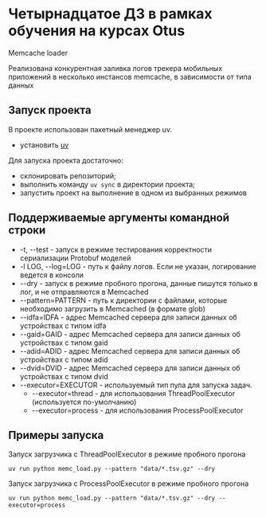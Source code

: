 # Четырнадцатое ДЗ в рамках обучения на курсах Otus

Memcache loader

Реализована конкурентная заливка логов трекера мобильных приложений в несколько инстансов memcache, в
зависимости от типа данных

## Запуск проекта

В проекте использован пакетный менеджер uv.

- установить [uv](https://docs.astral.sh/uv/getting-started/installation/getting-started/installation/)

Для запуска проекта достаточно:

- склонировать репозиторий;
- выполнить команду `uv sync` в директории проекта;
- запустить проект на выполнение в одном из выбранных режимов

## Поддерживаемые аргументы командной строки

* -t, --test - запуск в режиме тестирования корректности сериализации Protobuf моделей
* -l LOG, --log=LOG - путь к файлу логов. Если не указан, логирование ведется в консоли
* --dry - запуск в режиме пробного прогона, данные пишутся только в лог, и не отправляются в Memcached
* --pattern=PATTERN - путь к директории с файлами, которые необходимо загрузить в Memcached (в формате glob)
* --idfa=IDFA - адрес Memcached сервера для записи данных об устройствах с типом idfa
* --gaid=GAID - адрес Memcached сервера для записи данных об устройствах с типом gaid
* --adid=ADID - адрес Memcached сервера для записи данных об устройствах с типом adid
* --dvid=DVID - адрес Memcached сервера для записи данных об устройствах с типом dvid
* --executor=EXECUTOR - используемый тип пула для запуска задач.
    * --executor=thread - для использования ThreadPoolExecutor (используется по-умолчанию)
    * --executor=process - для использования ProcessPoolExecutor

## Примеры запуска

Запуск загрузчика с ThreadPoolExecutor в режиме пробного прогона

```shell
uv run python memc_load.py --pattern "data/*.tsv.gz" --dry
```

Запуск загрузчика с ProcessPoolExecutor в режиме пробного прогона

```shell
uv run python memc_load.py --pattern "data/*.tsv.gz" --dry --executor=process
```

